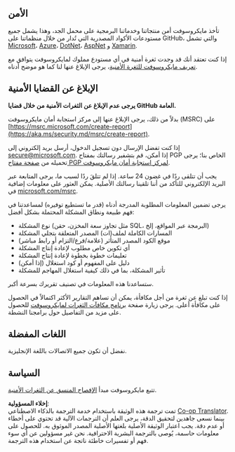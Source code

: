 <!--
CO_OP_TRANSLATOR_METADATA:
{
  "original_hash": "57f14126c1c6add76b3aef3844dfe4e3",
  "translation_date": "2025-05-17T05:37:29+00:00",
  "source_file": "SECURITY.md",
  "language_code": "ar"
}
-->
## الأمن

تأخذ مايكروسوفت أمن منتجاتنا وخدماتنا البرمجية على محمل الجد، وهذا يشمل جميع مستودعات الأكواد المصدرية التي تُدار من خلال منظماتنا على GitHub، والتي تشمل [Microsoft](https://github.com/Microsoft)، [Azure](https://github.com/Azure)، [DotNet](https://github.com/dotnet)، [AspNet](https://github.com/aspnet) و [Xamarin](https://github.com/xamarin).

إذا كنت تعتقد أنك قد وجدت ثغرة أمنية في أي مستودع مملوك لمايكروسوفت يتوافق مع [تعريف مايكروسوفت للثغرة الأمنية](https://aka.ms/security.md/definition)، يرجى الإبلاغ عنها لنا كما هو موضح أدناه.

## الإبلاغ عن القضايا الأمنية

**يرجى عدم الإبلاغ عن الثغرات الأمنية من خلال قضايا GitHub العامة.**

بدلاً من ذلك، يرجى الإبلاغ عنها إلى مركز استجابة أمان مايكروسوفت (MSRC) على [https://msrc.microsoft.com/create-report](https://aka.ms/security.md/msrc/create-report).

إذا كنت تفضل الإرسال دون تسجيل الدخول، أرسل بريد إلكتروني إلى [secure@microsoft.com](mailto:secure@microsoft.com). إذا أمكن، قم بتشفير رسالتك بمفتاح PGP الخاص بنا؛ يرجى تحميله من [صفحة مفتاح PGP لمركز استجابة أمان مايكروسوفت](https://aka.ms/security.md/msrc/pgp).

يجب أن تتلقى ردًا في غضون 24 ساعة. إذا لم تتلقَ ردًا لسبب ما، يرجى المتابعة عبر البريد الإلكتروني للتأكد من أننا تلقينا رسالتك الأصلية. يمكن العثور على معلومات إضافية في [microsoft.com/msrc](https://www.microsoft.com/msrc).

يرجى تضمين المعلومات المطلوبة المدرجة أدناه (قدر ما تستطيع توفيره) لمساعدتنا في فهم طبيعة ونطاق المشكلة المحتملة بشكل أفضل:

* نوع المشكلة (مثل تجاوز سعة المخزن، حقن SQL، البرمجة عبر المواقع، إلخ)
* المسارات الكاملة لملف(ات) المصدر المتعلقة بتجلي المشكلة
* موقع الكود المصدر المتأثر (علامة/فرع/التزام أو رابط مباشر)
* أي تكوين خاص مطلوب لإعادة إنتاج المشكلة
* تعليمات خطوة بخطوة لإعادة إنتاج المشكلة
* دليل على المفهوم أو كود استغلال (إذا أمكن)
* تأثير المشكلة، بما في ذلك كيفية استغلال المهاجم للمشكلة

ستساعدنا هذه المعلومات في تصنيف تقريرك بسرعة أكبر.

إذا كنت تبلغ عن ثغرة من أجل مكافأة، يمكن أن تساهم التقارير الأكثر اكتمالاً في الحصول على مكافأة أعلى. يرجى زيارة صفحة [برنامج مكافآت الثغرات لمايكروسوفت](https://aka.ms/security.md/msrc/bounty) للحصول على مزيد من التفاصيل حول برامجنا النشطة.

## اللغات المفضلة

نفضل أن تكون جميع الاتصالات باللغة الإنجليزية.

## السياسة

تتبع مايكروسوفت مبدأ [الإفصاح المنسق عن الثغرات الأمنية](https://aka.ms/security.md/cvd).

**إخلاء المسؤولية**:  
تمت ترجمة هذه الوثيقة باستخدام خدمة الترجمة بالذكاء الاصطناعي [Co-op Translator](https://github.com/Azure/co-op-translator). بينما نسعى جاهدين لتحقيق الدقة، يرجى العلم أن الترجمات الآلية قد تحتوي على أخطاء أو عدم دقة. يجب اعتبار الوثيقة الأصلية بلغتها الأصلية المصدر الموثوق به. للحصول على معلومات حاسمة، يُوصى بالترجمة البشرية الاحترافية. نحن غير مسؤولين عن أي سوء فهم أو تفسيرات خاطئة ناتجة عن استخدام هذه الترجمة.